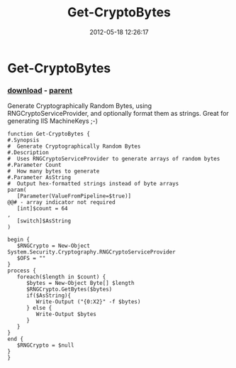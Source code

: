 ﻿---
pid:            3416
poster:         Anonymous
title:          Get-CryptoBytes
date:           2012-05-18 12:26:17
format:         posh
parent:         2271
parent:         2271

---

# Get-CryptoBytes

### [download](3416.ps1) - [parent](2271.md)

Generate Cryptographically Random Bytes, using RNGCryptoServiceProvider, and optionally format them as strings.
Great for generating IIS MachineKeys ;-)

```posh
function Get-CryptoBytes {
#.Synopsis
#  Generate Cryptographically Random Bytes
#.Description
#  Uses RNGCryptoServiceProvider to generate arrays of random bytes
#.Parameter Count
#  How many bytes to generate
#.Parameter AsString
#  Output hex-formatted strings instead of byte arrays
param(
   [Parameter(ValueFromPipeline=$true)]
@@# - array indicator not required
   [int]$count = 64
,
   [switch]$AsString
)

begin {
   $RNGCrypto = New-Object System.Security.Cryptography.RNGCryptoServiceProvider
   $OFS = ""
}
process {
   foreach($length in $count) {
      $bytes = New-Object Byte[] $length
      $RNGCrypto.GetBytes($bytes)
      if($AsString){
         Write-Output ("{0:X2}" -f $bytes)
      } else {
         Write-Output $bytes
      }
   }
}
end {
   $RNGCrypto = $null
}
}
```
